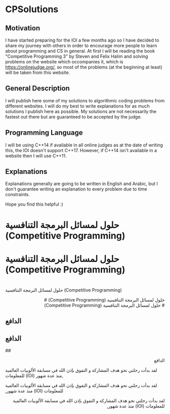 # CPSolutions

## Motivation
I have started preparing for the IOI a few months ago so I have decided to share my journey with others in order to encourage more people to learn about programming and CS in general. At first I will be reading the book "Competitive Programming 3" by Steven and Felix Halim and solving problems on the website which occompanies it, which is https://onlinejudge.org/, so most of the problems (at the beginning at least) will be taken from this website.

## General Description
I will publish here some of my solutions to algorithmic coding problems from different websites. I will do my best to write explanations for as much solutions I publish here as possible. My solutions are not necessarily the fastest out there but are guaranteed to be accepted by the judge. 

## Programming Language
I will be using C++14 if available in all online judges as at the date of writing this, the IOI doesn't support C++17. However, if C++14 isn't available in a website then I will use C++11.

## Explanations
Explanations generally are going to be written in English and Arabic, but I don't guarantee writing an explanation to every problem due to time constraints.

Hope you find this helpful :)

# حلول لمسائل البرمجة التنافسية (Competitive Programming)

# &#x202b; حلول لمسائل البرمجة التنافسية (Competitive Programming)

# <div dir='rtl'>
حلول لمسائل البرمجة التنافسية (Competitive Programming)
</div>

<div dir='rtl'>
حلول لمسائل البرمجة التنافسية (Competitive Programming) #
</div>

<div dir='rtl'> #
حلول لمسائل البرمجة التنافسية (Competitive Programming)
</div>

## الدافع

## &#x202b; الدافع

##<div dir='rtl'>
الدافع
</div>


لقد بدأت رحلتي نحو هدف المشاركة و التفوق بإذن الله في مسابقة الألوبيات العالمية للمعلومات (IOI) منذ عدة شهور,

&#x202b; لقد بدأت رحلتي نحو هدف المشاركة و التفوق بإذن الله في مسابقة الألوبيات العالمية للمعلومات (IOI) منذ عدة شهور,

<div dir='rtl'>
لقد بدأت رحلتي نحو هدف المشاركة و التفوق بإذن الله في مسابقة الألوبيات العالمية للمعلومات (IOI) منذ عدة شهور,
</div>
